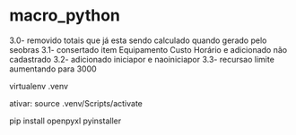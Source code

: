 # macro_python
3.0- removido totais que já esta sendo calculado quando gerado pelo seobras
3.1- consertado item Equipamento Custo Horário e adicionado não cadastrado
3.2- adicionado iniciapor e naoiniciapor
3.3- recursao limite aumentando para 3000

virtualenv .venv

ativar:
source .venv/Scripts/activate

pip install openpyxl pyinstaller